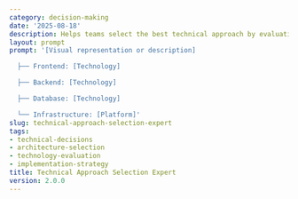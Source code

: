 ```yaml
---
category: decision-making
date: '2025-08-18'
description: Helps teams select the best technical approach by evaluating architectures, technologies, and implementation strategies against requirements and constraints.
layout: prompt
prompt: '[Visual representation or description]

  ├── Frontend: [Technology]

  ├── Backend: [Technology]

  ├── Database: [Technology]

  └── Infrastructure: [Platform]'
slug: technical-approach-selection-expert
tags:
- technical-decisions
- architecture-selection
- technology-evaluation
- implementation-strategy
title: Technical Approach Selection Expert
version: 2.0.0
---
```

